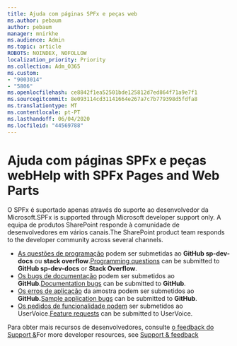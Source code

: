 ```yaml
---
title: Ajuda com páginas SPFx e peças web
ms.author: pebaum
author: pebaum
manager: mnirkhe
ms.audience: Admin
ms.topic: article
ROBOTS: NOINDEX, NOFOLLOW
localization_priority: Priority
ms.collection: Adm_O365
ms.custom:
- "9003014"
- "5806"
ms.openlocfilehash: ce8842f1ea52501bde125812d7ed864f71a9e7f1
ms.sourcegitcommit: 8e093114cd31141664e267a7c7b779398d5fdfa8
ms.translationtype: MT
ms.contentlocale: pt-PT
ms.lasthandoff: 06/04/2020
ms.locfileid: "44569788"
---
```

# <a name="help-with-spfx-pages-and-web-parts"></a><span data-ttu-id="0cf89-102">Ajuda com páginas SPFx e peças web</span><span class="sxs-lookup"><span data-stu-id="0cf89-102">Help with SPFx Pages and Web Parts</span></span>

<span data-ttu-id="0cf89-103">O SPFx é suportado apenas através do suporte ao desenvolvedor da Microsoft.</span><span class="sxs-lookup"><span data-stu-id="0cf89-103">SPFx is supported through Microsoft developer support only.</span></span> <span data-ttu-id="0cf89-104">A equipa de produtos SharePoint responde à comunidade de desenvolvedores em vários canais.</span><span class="sxs-lookup"><span data-stu-id="0cf89-104">The SharePoint product team responds to the developer community across several channels.</span></span>

- <span data-ttu-id="0cf89-105">[As questões de programação](https://docs.microsoft.com/sharepoint/dev/support-feedback#programming-questions) podem ser submetidas ao **GitHub sp-dev-docs** ou **stack overflow**.</span><span class="sxs-lookup"><span data-stu-id="0cf89-105">[Programming questions](https://docs.microsoft.com/sharepoint/dev/support-feedback#programming-questions)  can be submitted to  **GitHub sp-dev-docs**  or  **Stack Overflow**.</span></span>
- <span data-ttu-id="0cf89-106">[Os bugs de documentação](https://docs.microsoft.com/sharepoint/dev/support-feedback#documentation-bugs) podem ser submetidos ao **GitHub**.</span><span class="sxs-lookup"><span data-stu-id="0cf89-106">[Documentation bugs](https://docs.microsoft.com/sharepoint/dev/support-feedback#documentation-bugs)  can be submitted to **GitHub**.</span></span>
- <span data-ttu-id="0cf89-107">[Os erros de aplicação](https://docs.microsoft.com/sharepoint/dev/support-feedback#sample-application-bugs) da amostra podem ser submetidos ao **GitHub.**</span><span class="sxs-lookup"><span data-stu-id="0cf89-107">[Sample application bugs](https://docs.microsoft.com/sharepoint/dev/support-feedback#sample-application-bugs)  can be submitted to  **GitHub**.</span></span>
- <span data-ttu-id="0cf89-108">[Os pedidos de funcionalidade podem](https://docs.microsoft.com/sharepoint/dev/support-feedback#feature-requests) ser submetidos ao UserVoice.</span><span class="sxs-lookup"><span data-stu-id="0cf89-108">[Feature requests](https://docs.microsoft.com/sharepoint/dev/support-feedback#feature-requests)  can be submitted to UserVoice.</span></span>

<span data-ttu-id="0cf89-109">Para obter mais recursos de desenvolvedores, consulte [o feedback do Support &](https://docs.microsoft.com/sharepoint/dev/support-feedback)</span><span class="sxs-lookup"><span data-stu-id="0cf89-109">For more developer resources, see  [Support & feedback](https://docs.microsoft.com/sharepoint/dev/support-feedback)</span></span>
